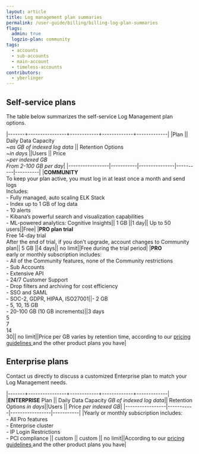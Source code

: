 ```yaml
---
layout: article
title: Log management plan summaries
permalink: /user-guide/billing/billing-log-plan-summaries
flags:
  admin: true
  logzio-plan: community
tags:
  - accounts
  - sub-accounts
  - main-account
  - timeless-accounts
contributors:
  - yberlinger
---
```

## Self-service plans

The table below summarizes the self-service Log Management plan options.

|-------+----------------+------------+-------------+-------------|
|Plan  || Daily Data Capacity<br>*~as GB of indexed log data* || Retention Options<br>*~in days* ||Users   || Price<br>*~per indexed GB<br>From 2-100 GB per day*|
|-----------------|-----------|---------------|----------|----------|
|**COMMUNITY**<br> To keep your plan active, you must log in at least once a month and send logs <br>Includes:<br> - Fully managed, auto scaling ELK Stack<br> - Index up to 1 GB of log data<br> - 10 alerts <br> - Kibana’s powerful search and visualization capabilities<br> - ML-powered analytics: Cognitive Insights|| 1 GB ||1 day||  Up to 50 users||Free|
|**PRO plan trial** <br> Free 14-day trial <br>After the end of trial, if you don't upgrade, account changes to Community plan|| 5 GB ||4 days||  no limit||Free during the trial period|
|**PRO**<br> early or monthly subscription includes:<br>- All of the Community features, none of the Community restrictions<br>- Sub Accounts<br>- Extensive API<br>- 24/7 Customer Support<br>- Drop filters and archiving for cost efficiency<br>- SSO and SAML<br>- SOC-2, GDPR, HIPAA, ISO27001||- 2 GB <br>- 5, 10, 15 GB<br>- 20-100 GB (10 GB increments)||3 days<br>5<br>7<br>14<br>30||  no limit||Price per GB varies by retention time, according to our <a href ="https://logz.io/pricing" target="_blank">pricing guidelines  </a>and the other product plans you have|

## Enterprise plans

Contact us directly to discuss a customized Enterprise plan to match your Log Management needs. 

|-------+----------------+------------+-------------+-------------|
|**ENTERPRISE** Plan  || Daily Data Capacity *GB of indexed log data*|| Retention Options *in days*||Users   || Price *per indexed GB*|
|-----------------|-----------|-----------------|-----------|
|Yearly or monthly subscription includes:<br>- All Pro features<br>- Enterprise cluster<br>- IP Login Restrictions<br>- PCI compliance || custom || custom || no limit||According to our <a href ="https://logz.io/pricing" target="_blank">pricing guidelines  </a>and the other product plans you have|
